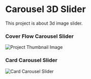 # Carousel 3D Slider

This project is about 3d image slider.

### Cover Flow Carousel Slider

![Project Thumbnail Image](https://github.com/yinyinkyaw/carousel_3d_slider_app/blob/feature/effect-coverflow/thumbnail.png?crop=1.00xw:0.753xh;0,0.153xh&resize=1200:*)

### Card Carousel Slider

![Card Carousel Slider](https://github.com/yinyinkyaw/carousel_3d_slider_app/blob/main/card_thumbnail.png?crop=1.00xw:0.753xh;0,0.153xh&resize=1200:*)
